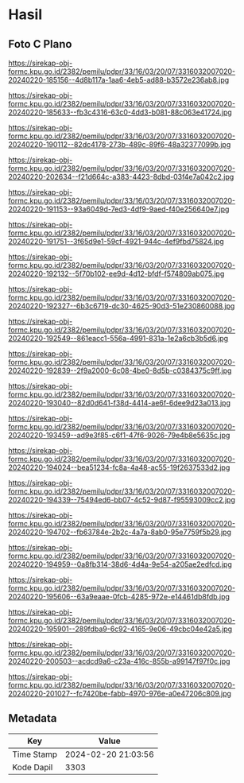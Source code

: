 # Hasil

## Foto C Plano

https://sirekap-obj-formc.kpu.go.id/2382/pemilu/pdpr/33/16/03/20/07/3316032007020-20240220-185156--4d8b117a-1aa6-4eb5-ad88-b3572e236ab8.jpg

https://sirekap-obj-formc.kpu.go.id/2382/pemilu/pdpr/33/16/03/20/07/3316032007020-20240220-185633--fb3c4316-63c0-4dd3-b081-88c063e41724.jpg

https://sirekap-obj-formc.kpu.go.id/2382/pemilu/pdpr/33/16/03/20/07/3316032007020-20240220-190112--82dc4178-273b-489c-89f6-48a32377099b.jpg

https://sirekap-obj-formc.kpu.go.id/2382/pemilu/pdpr/33/16/03/20/07/3316032007020-20240220-202634--f21d664c-a383-4423-8dbd-03f4e7a042c2.jpg

https://sirekap-obj-formc.kpu.go.id/2382/pemilu/pdpr/33/16/03/20/07/3316032007020-20240220-191153--93a6049d-7ed3-4df9-9aed-f40e256640e7.jpg

https://sirekap-obj-formc.kpu.go.id/2382/pemilu/pdpr/33/16/03/20/07/3316032007020-20240220-191751--3f65d9e1-59cf-4921-944c-4ef9fbd75824.jpg

https://sirekap-obj-formc.kpu.go.id/2382/pemilu/pdpr/33/16/03/20/07/3316032007020-20240220-192132--5f70b102-ee9d-4d12-bfdf-f574809ab075.jpg

https://sirekap-obj-formc.kpu.go.id/2382/pemilu/pdpr/33/16/03/20/07/3316032007020-20240220-192327--6b3c6719-dc30-4625-90d3-51e230860088.jpg

https://sirekap-obj-formc.kpu.go.id/2382/pemilu/pdpr/33/16/03/20/07/3316032007020-20240220-192549--861eacc1-556a-4991-831a-1e2a6cb3b5d6.jpg

https://sirekap-obj-formc.kpu.go.id/2382/pemilu/pdpr/33/16/03/20/07/3316032007020-20240220-192839--2f9a2000-6c08-4be0-8d5b-c0384375c9ff.jpg

https://sirekap-obj-formc.kpu.go.id/2382/pemilu/pdpr/33/16/03/20/07/3316032007020-20240220-193040--82d0d641-f38d-4414-ae6f-6dee9d23a013.jpg

https://sirekap-obj-formc.kpu.go.id/2382/pemilu/pdpr/33/16/03/20/07/3316032007020-20240220-193459--ad9e3f85-c6f1-47f6-9026-79e4b8e5635c.jpg

https://sirekap-obj-formc.kpu.go.id/2382/pemilu/pdpr/33/16/03/20/07/3316032007020-20240220-194024--bea51234-fc8a-4a48-ac55-19f2637533d2.jpg

https://sirekap-obj-formc.kpu.go.id/2382/pemilu/pdpr/33/16/03/20/07/3316032007020-20240220-194339--75494ed6-bb07-4c52-9d87-f95593009cc2.jpg

https://sirekap-obj-formc.kpu.go.id/2382/pemilu/pdpr/33/16/03/20/07/3316032007020-20240220-194702--fb63784e-2b2c-4a7a-8ab0-95e7759f5b29.jpg

https://sirekap-obj-formc.kpu.go.id/2382/pemilu/pdpr/33/16/03/20/07/3316032007020-20240220-194959--0a8fb314-38d6-4d4a-9e54-a205ae2edfcd.jpg

https://sirekap-obj-formc.kpu.go.id/2382/pemilu/pdpr/33/16/03/20/07/3316032007020-20240220-195606--63a9eaae-0fcb-4285-972e-e14461db8fdb.jpg

https://sirekap-obj-formc.kpu.go.id/2382/pemilu/pdpr/33/16/03/20/07/3316032007020-20240220-195901--289fdba9-6c92-4165-9e06-49cbc04e42a5.jpg

https://sirekap-obj-formc.kpu.go.id/2382/pemilu/pdpr/33/16/03/20/07/3316032007020-20240220-200503--acdcd9a6-c23a-416c-855b-a99147f97f0c.jpg

https://sirekap-obj-formc.kpu.go.id/2382/pemilu/pdpr/33/16/03/20/07/3316032007020-20240220-201027--fc7420be-fabb-4970-976e-a0e47206c809.jpg


## Metadata

| Key        | Value               |
| ---------- | ------------------- |
| Time Stamp | 2024-02-20 21:03:56 |
| Kode Dapil | 3303                |



